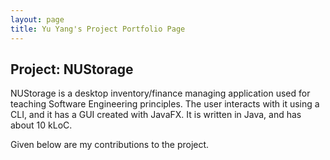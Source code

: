 ```yaml
---
layout: page
title: Yu Yang's Project Portfolio Page
---
```


## Project: NUStorage

NUStorage is a desktop inventory/finance managing application used for teaching Software Engineering principles. 
The user interacts with it using a CLI, and it has a GUI created with JavaFX. 
It is written in Java, and has about 10 kLoC.

Given below are my contributions to the project.